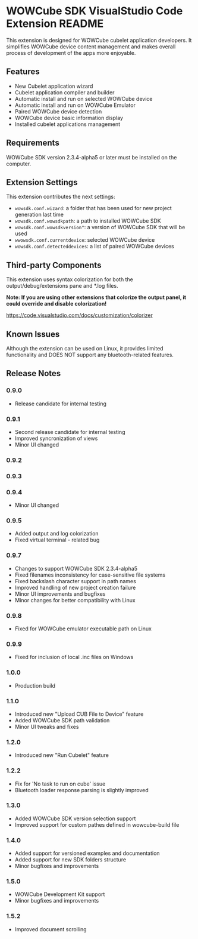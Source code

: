 # WOWCube SDK VisualStudio Code Extension README

This extension is designed for WOWCube cubelet application developers. It simplifies WOWCube device content management and makes overall process of development of the apps more enjoyable.

## Features

* New Cubelet application wizard
* Cubelet application compiler and builder
* Automatic install and run on selected WOWCube device
* Automatic install and run on WOWCube Emulator 
* Paired WOWCube device detection
* WOWCube device basic information display
* Installed cubelet applications management 

## Requirements

 WOWCube SDK version 2.3.4-alpha5 or later must be installed on the computer.

## Extension Settings

This extension contributes the next settings:

* `wowsdk.conf.wizard`: a folder that has been used for new project generation last time
* `wowsdk.conf.wowsdkpath`: a path to installed WOWCube SDK
* `wowsdk.conf.wowsdkversion"`: a version of WOWCube SDK that will be used
* `wwowsdk.conf.currentdevice`: selected WOWCube device
* `wowsdk.conf.detecteddevices`: a list of paired WOWCube devices


## Third-party Components

This extension uses syntax colorization for both the output/debug/extensions pane and *.log files.

**Note: If you are using other extensions that colorize the output panel, it could override and disable colorization!**

https://code.visualstudio.com/docs/customization/colorizer


## Known Issues

Although the extension can be used on Linux, it provides limited functionality and DOES NOT support any bluetooth-related features. 

## Release Notes

### 0.9.0

* Release candidate for internal testing

### 0.9.1

* Second release candidate for internal testing
* Improved syncronization of views
* Minor UI changed

### 0.9.2
### 0.9.3
### 0.9.4
* Minor UI changed

### 0.9.5
* Added output and log colorization
* Fixed virtual terminal - related bug

### 0.9.7
* Changes to support WOWCube SDK 2.3.4-alpha5
* Fixed filenames inconsistency for case-sensitive file systems
* Fixed backslash character support in path names
* Improved handling of new project creation failure
* Minor UI improvements and bugfixes
* Minor changes for better compatibility with Linux

### 0.9.8
* Fixed for WOWCube emulator executable path on Linux

### 0.9.9
* Fixed for inclusion of local .inc files on Windows

### 1.0.0
* Production build

### 1.1.0
* Introduced new "Upload CUB File to Device" feature
* Added WOWCube SDK path validation
* Minor UI tweaks and fixes

### 1.2.0
* Introduced new "Run Cubelet" feature

### 1.2.2
* Fix for 'No task to run on cube' issue
* Bluetooth loader response parsing is slightly improved

### 1.3.0
* Added WOWCube SDK version selection support
* Improved support for custom pathes defined in wowcube-build file

### 1.4.0
* Added support for versioned examples and documentation 
* Added support for new SDK folders structure
* Minor bugfixes and improvements

### 1.5.0
* WOWCube Development Kit support
* Minor bugfixes and improvements

### 1.5.2
* Improved document scrolling